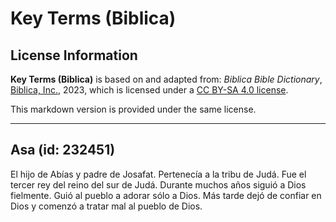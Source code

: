 # Key Terms (Biblica)

## License Information

**Key Terms (Biblica)** is based on and adapted from: _Biblica Bible Dictionary_, [Biblica, Inc.](https://www.biblica.com/), 2023, which is licensed under a [CC BY-SA 4.0 license](https://creativecommons.org/licenses/by-sa/4.0/legalcode.en).

This markdown version is provided under the same license.



--------------------------------

## Asa (id: 232451)

El hijo de Abías y padre de Josafat. Pertenecía a la tribu de Judá. Fue el tercer rey del reino del sur de Judá. Durante muchos años siguió a Dios fielmente. Guió al pueblo a adorar sólo a Dios. Más tarde dejó de confiar en Dios y comenzó a tratar mal al pueblo de Dios.


